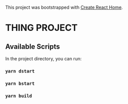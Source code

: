 This project was bootstrapped with [Create React Home](https://github.com/facebook/create-react-app).

# THING PROJECT

## Available Scripts

In the project directory, you can run:

### `yarn dstart`
### `yarn bstart`
### `yarn build`